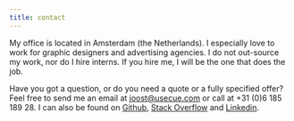 ```yaml
---
title: contact
---
```


My office is located in Amsterdam (the Netherlands). I especially love to work for graphic designers and advertising agencies. I do not out-source my work, nor do I hire interns. If you hire me, I will be the one that does the job.

Have you got a question, or do you need a quote or a fully specified offer? Feel free to send me an email at [joost@usecue.com](mailto:joost@usecue.com) or call at +31 (0)6 185 189 28. I can also be found on [Github](https://github.com/jhvanderschee), [Stack Overflow](http://stackoverflow.com/users/2397550/joosts) and [Linkedin](https://www.linkedin.com/in/joost-van-der-schee-4b26682/).
